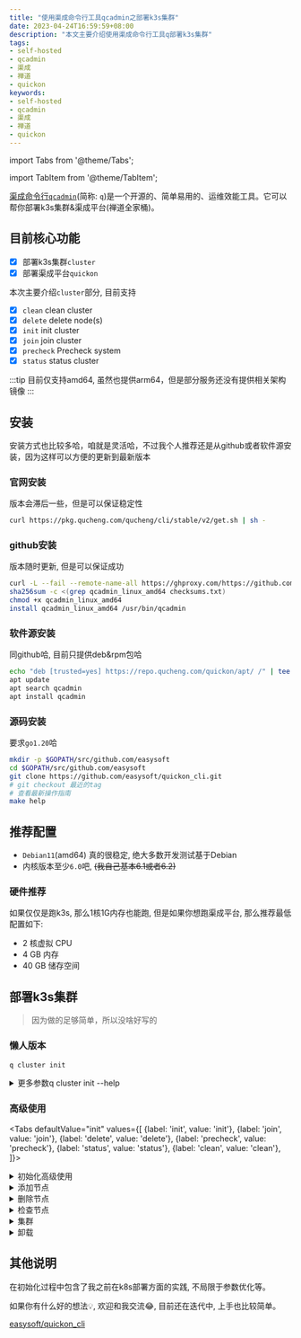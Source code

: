 ```yaml
---
title: "使用渠成命令行工具qcadmin之部署k3s集群"
date: 2023-04-24T16:59:59+08:00
description: "本文主要介绍使用渠成命令行工具q部署k3s集群"
tags:
- self-hosted
- qcadmin
- 渠成
- 禅道
- quickon
keywords:
- self-hosted
- qcadmin
- 渠成
- 禅道
- quickon
---
```


import Tabs from '@theme/Tabs';

import TabItem from '@theme/TabItem';

[渠成命令行`qcadmin`](https://github.com/easysoft/quickon_cli)(简称: `q`)是一个开源的、简单易用的、运维效能工具。它可以帮你部署k3s集群&渠成平台(禅道全家桶)。

<!-- truncate -->

## 目前核心功能

- [x] 部署k3s集群`cluster`
- [x] 部署渠成平台`quickon`

本次主要介绍`cluster`部分, 目前支持

- [x] `clean`       clean cluster
- [x] `delete`      delete node(s)
- [x] `init`        init cluster
- [x] `join`        join cluster
- [x] `precheck`    Precheck system
- [x] `status`      status cluster

:::tip
目前仅支持amd64, 虽然也提供arm64，但是部分服务还没有提供相关架构镜像
:::

## 安装

安装方式也比较多哈，咱就是灵活哈，不过我个人推荐还是从github或者软件源安装，因为这样可以方便的更新到最新版本

### 官网安装

版本会滞后一些，但是可以保证稳定性

```bash titile="一键安装"
curl https://pkg.qucheng.com/qucheng/cli/stable/v2/get.sh | sh -
```

### github安装

版本随时更新, 但是可以保证成功

```bash title="最新"
curl -L --fail --remote-name-all https://ghproxy.com/https://github.com/easysoft/quickon_cli/releases/latest/download/{qcadmin_linux_amd64,checksums.txt}
sha256sum -c <(grep qcadmin_linux_amd64 checksums.txt)
chmod +x qcadmin_linux_amd64
install qcadmin_linux_amd64 /usr/bin/qcadmin
```

### 软件源安装

同github哈, 目前只提供deb&rpm包哈

```bash title="更简单😂"
echo "deb [trusted=yes] https://repo.qucheng.com/quickon/apt/ /" | tee /etc/apt/sources.list.d/quickon.list
apt update
apt search qcadmin
apt install qcadmin
```

### 源码安装

要求`go1.20`哈

```bash title="源码安装"
mkdir -p $GOPATH/src/github.com/easysoft
cd $GOPATH/src/github.com/easysoft
git clone https://github.com/easysoft/quickon_cli.git
# git checkout 最近的tag
# 查看最新操作指南
make help
```

## 推荐配置

- `Debian11`(amd64) 真的很稳定, 绝大多数开发测试基于Debian
- 内核版本至少`6.0`吧, <del>(我自己基本6.1或者6.2)</del>

### 硬件推荐

如果仅仅是跑k3s, 那么1核1G内存也能跑, 但是如果你想跑渠成平台, 那么推荐最低配置如下:

- 2 核虚拟 CPU
- 4 GB 内存
- 40 GB 储存空间

## 部署k3s集群

> 因为做的足够简单，所以没啥好写的

### 懒人版本

```bash title="初始化当前节点"
q cluster init
```

<details>
<summary>更多参数q cluster init --help</summary>

```bash
      --cni string            k8s networking plugin, support flannel, wireguard, custom (default "flannel")
      --data-dir string       cluster & quickon data dir (default "/opt/quickon")
  -h, --help                  help for init
      --master stringArray    master ip list, e.g: 192.168.0.1:22
  -p, --password string       ssh password
      --pkfile string         ssh private key, if not set, will use password
      --pkpass string         ssh private key password
      --pod-cidr string       k8s cluster pod cidr (default "10.42.0.0/16")
      --service-cidr string   k8s cluster service cidr (default "10.43.0.0/16")
  -u, --username string       ssh user (default "root")
      --worker stringArray    worker ip list, e.g: 192.168.0.1:22
```

</details>

### 高级使用

<Tabs
  defaultValue="init"
  values={[
    {label: 'init', value: 'init'},
    {label: 'join', value: 'join'},
    {label: 'delete', value: 'delete'},
    {label: 'precheck', value: 'precheck'},
    {label: 'status', value: 'status'},
    {label: 'clean', value: 'clean'},
  ]}>
  <TabItem value="init" label="init">
  <details>
<summary>初始化高级使用</summary>

```bash title="通过ssh方式初始化1m2w集群"
q cluster init --master 10.10.16.22 --worker 10.10.16.35 --worker 10.10.16.39 --pkfile /root/.ssh/id_rsa
```

</details>
  </TabItem>
  <TabItem value="join" label="join">
  <details>
<summary>添加节点</summary>

:::tip 要求

- 当前节点可以登陆到添加的节点
- 如果init时没指定相关参数，join时需要指定ssh相关参数

:::

```bash title="添加1m1w"
q cluster join --master 10.10.16.23 --worker 10.10.16.34
```

</details>
  </TabItem>

  <TabItem value="delete" label="delete">
  <details>
<summary>删除节点</summary>

:::tip 要求

- 目前不可以删除当前节点或初始化节点

:::

```bash title="删除节点"
q cluster delete --ips 10.10.16.23 --ips 10.10.16.34
```

</details>
  </TabItem>

  <TabItem value="precheck" label="precheck">
  <details>
<summary>检查节点</summary>

:::note

试验性功能，目前正常完善, 类似kubeadm的pre-flight checks

:::

```bash title="检查节点"
q cluster precheck
```

</details>
  </TabItem>

  <TabItem value="status" label="status">
  <details>
<summary>集群</summary>

:::note

试验性功能，目前正在完善，目前只支持列车节点资源信息

:::

```bash title="集群节点资源"
q cluster status nodes
q status nodes
```

</details>
  </TabItem>

  <TabItem value="clean" label="clean">
  <details>
<summary>卸载</summary>

:::danger
操作需谨慎哈
:::

```bash title="卸载"
q cluster clean
```

</details>
  </TabItem>

</Tabs>

## 其他说明

在初始化过程中包含了我之前在k8s部署方面的实践, 不局限于参数优化等。

如果你有什么好的想法💡, 欢迎和我交流😂, 目前还在迭代中, 上手也比较简单。

[easysoft/quickon_cli](https://github.com/easysoft/quickon_cli)
